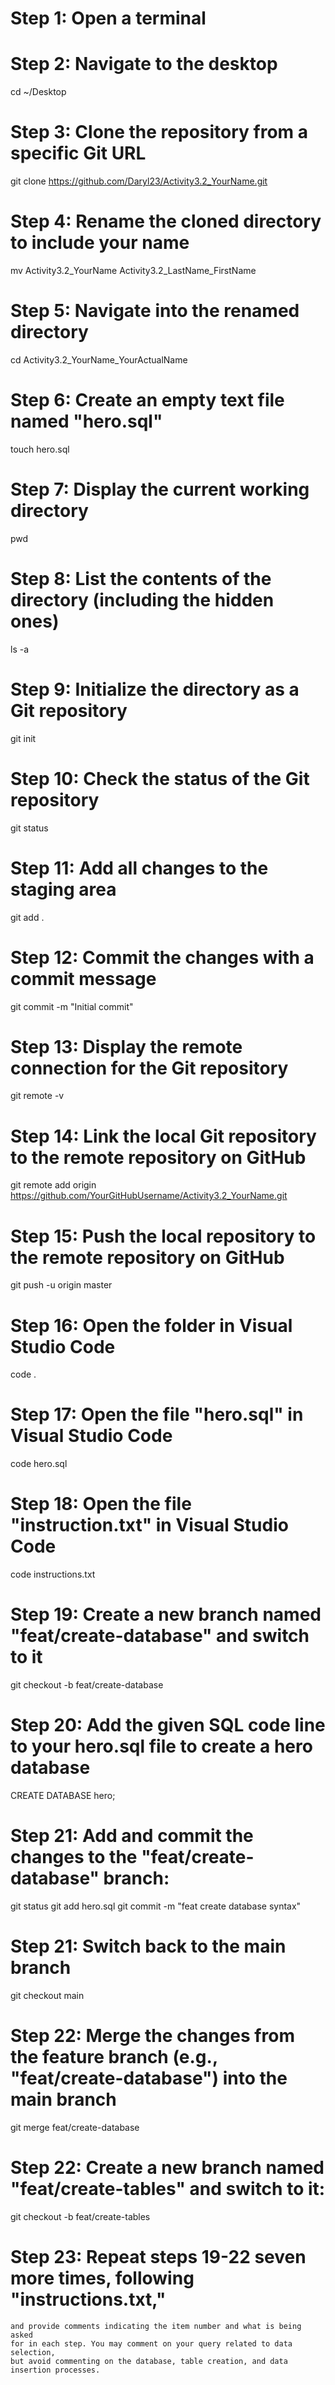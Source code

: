 # Step 1: Open a terminal
# Step 2: Navigate to the desktop
cd ~/Desktop

# Step 3: Clone the repository from a specific Git URL
git clone https://github.com/Daryl23/Activity3.2_YourName.git

# Step 4: Rename the cloned directory to include your name
mv Activity3.2_YourName Activity3.2_LastName_FirstName

# Step 5: Navigate into the renamed directory
cd Activity3.2_YourName_YourActualName

# Step 6: Create an empty text file named "hero.sql"
touch hero.sql

# Step 7: Display the current working directory
pwd

# Step 8: List the contents of the directory (including the hidden ones)
ls -a

# Step 9: Initialize the directory as a Git repository
git init

# Step 10: Check the status of the Git repository
git status

# Step 11: Add all changes to the staging area
git add .

# Step 12: Commit the changes with a commit message
git commit -m "Initial commit"

# Step 13: Display the remote connection for the Git repository
git remote -v

# Step 14: Link the local Git repository to the remote repository on GitHub
git remote add origin https://github.com/YourGitHubUsername/Activity3.2_YourName.git

# Step 15: Push the local repository to the remote repository on GitHub
git push -u origin master

# Step 16: Open the folder in Visual Studio Code
code .

# Step 17: Open the file "hero.sql" in Visual Studio Code
code hero.sql

# Step 18: Open the file "instruction.txt" in Visual Studio Code
code instructions.txt

# Step 19: Create a new branch named "feat/create-database" and switch to it
git checkout -b feat/create-database

# Step 20: Add the given SQL code line to your hero.sql file to create a hero database
CREATE DATABASE hero;

# Step 21: Add and commit the changes to the "feat/create-database" branch:
git status
git add hero.sql
git commit -m "feat create database syntax"

# Step 21: Switch back to the main branch
git checkout main

# Step 22: Merge the changes from the feature branch (e.g., "feat/create-database") into the main branch
git merge feat/create-database

# Step 22: Create a new branch named "feat/create-tables" and switch to it:
git checkout -b feat/create-tables

# Step 23: Repeat steps 19-22 seven more times, following "instructions.txt," 
	and provide comments indicating the item number and what is being asked 
	for in each step. You may comment on your query related to data selection, 
	but avoid commenting on the database, table creation, and data insertion processes.


